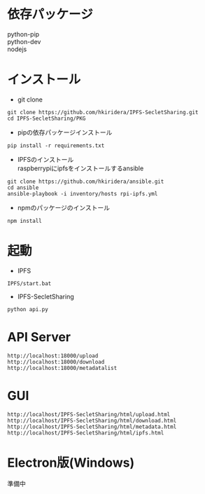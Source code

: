 # 依存パッケージ
python-pip  
python-dev  
nodejs 

# インストール
- git clone
```
git clone https://github.com/hkiridera/IPFS-SecletSharing.git
cd IPFS-SecletSharing/PKG
```
- pipの依存パッケージインストール
```
pip install -r requirements.txt
```
- IPFSのインストール  
raspberrypiにipfsをインストールするansible
```
git clone https://github.com/hkiridera/ansible.git
cd ansible
ansible-playbook -i inventory/hosts rpi-ipfs.yml
```
- npmのパッケージのインストール
```
npm install
```


# 起動
- IPFS
```
IPFS/start.bat
```
- IPFS-SecletSharing
```
python api.py
```

# API Server
```
http://localhost:18000/upload
http://localhost:18000/download
http://localhost:18000/metadatalist
```
# GUI
```
http://localhost/IPFS-SecletSharing/html/upload.html
http://localhost/IPFS-SecletSharing/html/download.html
http://localhost/IPFS-SecletSharing/html/metadata.html
http://localhost/IPFS-SecletSharing/html/ipfs.html
```


# Electron版(Windows)
準備中